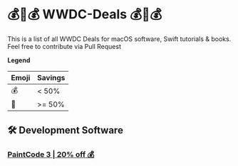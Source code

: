 # 💰💸💰 WWDC-Deals 💰💸💰
This is a list of all WWDC Deals for macOS software, Swift tutorials & books. Feel free to contribute via Pull Request

**Legend**

| Emoji | Savings |
|-----|---|
| 💰 | < 50% |
| 💸 | >= 50% |

## 🛠 Development Software
### [PaintCode 3 | 20% off 💰](https://www.paintcodeapp.com/pricing)
